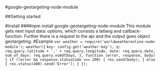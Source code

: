 #google-geotargeting-node-module

##Getting started

#Install
####npm install google-geotargeting-node-module
This module gets next input data: options, which consists a latlang and callback-function. 
Further there is a request to the api and the output goes object geotargeting.
#Example
`var weather = require('worldweatheronline-node-module');`
`weather({`
        `key: config.get('weather-key'),
        q: req.query.latitude + ',' + req.query.longitude,
        date: req.query.date,
        num_of_days: req.query.numOfDays,
    }, function (error, response, body) {
        if (!error && response.statusCode === 200) {
            res.send(body);
        }
        else {
            res.status(400).send('Error');
        }
    });`
